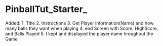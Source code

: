 # PinballTut_Starter_
 
 Added: 
    1. Title
    2. Instructions
    3. Get Player information(Name) and how many balls they want when playing
    4. end Screen with Score, HighScore, and Balls Played
    5. I kept and displayed the player name hroughout the Game

